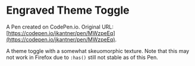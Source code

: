 # Engraved Theme Toggle

A Pen created on CodePen.io. Original URL: [https://codepen.io/jkantner/pen/MWzpeEq](https://codepen.io/jkantner/pen/MWzpeEq).

A theme toggle with a somewhat skeuomorphic texture. Note that this may not work in Firefox due to `:has()` still not stable as of this Pen.